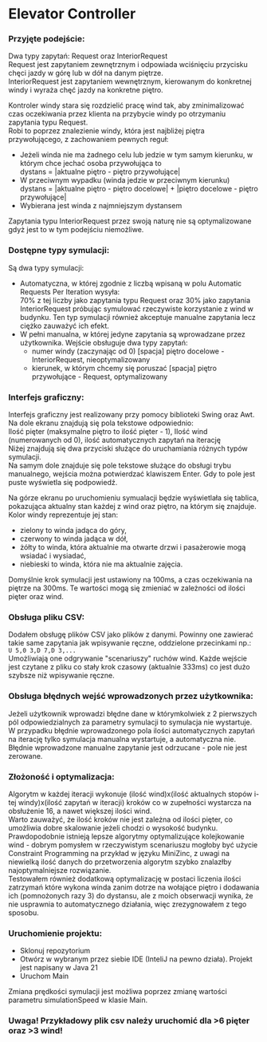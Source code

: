 # Elevator Controller

### Przyjęte podejście:
Dwa typy zapytań: Request oraz InteriorRequest <br>
Request jest zapytaniem zewnętrznym i odpowiada wciśnięciu przycisku chęci jazdy w górę lub w dół na danym piętrze. <br>
InteriorRequest jest zapytaniem wewnętrznym, kierowanym do konkretnej windy i wyraża chęć jazdy na konkretne piętro. <br>

Kontroler windy stara się rozdzielić pracę wind tak, aby zminimalizować czas oczekiwania przez klienta na przybycie windy po otrzymaniu zapytania typu Request. <br>
Robi to poprzez znalezienie windy, która jest najbliżej piętra przywołującego, z zachowaniem pewnych reguł:
<ul>
  <li>Jeżeli winda nie ma żadnego celu lub jedzie w tym samym kierunku, w którym chce jechać osoba przywołująca to <br> dystans = |aktualne piętro - piętro przywołujące|</li>
  <li>W przeciwnym wypadku (winda jedzie w przeciwnym kierunku) <br> dystans = |aktualne piętro - piętro docelowe| + |piętro docelowe - piętro przywołujące|</li>
  <li>Wybierana jest winda z najmniejszym dystansem</li>
</ul>
Zapytania typu InteriorRequest przez swoją naturę nie są optymalizowane gdyż jest to w tym podejściu niemożliwe.

### Dostępne typy symulacji:
Są dwa typy symulacji: <br>
<ul>
  <li>Automatyczna, w której zgodnie z liczbą wpisaną w polu Automatic Requests Per Iteration wysyła: <br>
  70% z tej liczby jako zapytania typu Request oraz 30% jako zapytania InteriorRequest próbując symulować rzeczywiste korzystanie z wind w budynku. Ten typ symulacji również akceptuje manualne zapytania lecz ciężko zauważyć ich efekt.</li>
  <li>W pełni manualna, w której jedyne zapytania są wprowadzane przez użytkownika. Wejście obsługuje dwa typy zapytań: <br>
  <ul>
    <li>numer windy (zaczynając od 0) [spacja] piętro docelowe - InteriorRequest, nieoptymalizowany</li>
    <li>kierunek, w którym chcemy się poruszać [spacja] piętro przywołujące - Request, optymalizowany</li>
  </ul>
  </li>
</ul>

### Interfejs graficzny:
Interfejs graficzny jest realizowany przy pomocy biblioteki Swing oraz Awt. <br>
Na dole ekranu znajdują się pola tekstowe odpowiednio: <br>
Ilość pięter (maksymalne piętro to ilość pięter - 1), Ilość wind (numerowanych od 0), ilość automatycznych zapytań na iterację<br>
Niżej znajdują się dwa przyciski służące do uruchamiania różnych typów symulacji. <br>
Na samym dole znajduje się pole tekstowe służące do obsługi trybu manualnego, wejścia można potwierdzać klawiszem Enter. Gdy to pole jest puste wyświetla się podpowiedź.

Na górze ekranu po uruchomieniu symualacji będzie wyświetlała się tablica, pokazująca aktualny stan każdej z wind oraz piętro, na którym się znajduje. <br>
Kolor windy reprezentuje jej stan: <br>
<ul>
  <li>zielony to winda jadąca do góry, <br></li>
  <li>czerwony to winda jadąca w dół, <br></li>
  <li>żółty to winda, która aktualnie ma otwarte drzwi i pasażerowie mogą wsiadać i wysiadać, <br></li>
  <li>niebieski to winda, która nie ma aktualnie zajęcia.<br></li>
</ul>
Domyślnie krok symulacji jest ustawiony na 100ms, a czas oczekiwania na piętrze na 300ms. Te wartości mogą się zmieniać w zależności od ilości pięter oraz wind.

### Obsługa pliku CSV:
Dodałem obsługę plików CSV jako plików z danymi. Powinny one zawierać takie same zapytania jak wpisywanie ręczne, oddzielone przecinkami np.: <br>
```U 5,0 3,D 7,D 3,...``` <br>
Umożliwiają one odgrywanie "scenariuszy" ruchów wind. Każde wejście jest czytane z pliku co stały krok czasowy (aktualnie 333ms) co jest dużo szybsze niż wpisywanie ręczne.

### Obsługa błędnych wejść wprowadzonych przez użytkownika:
Jeżeli użytkownik wprowadzi błędne dane w którymkolwiek z 2 pierwszych pól odpowiedzialnych za parametry symulacji to symulacja nie wystartuje. <br>
W przypadku błędnie wprowadzonego pola ilości automatycznych zapytań na iterację tylko symulacja manualna wystartuje, a automatyczna nie. <br>
Błędnie wprowadzone manualne zapytanie jest odrzucane - pole nie jest zerowane.

### Złożoność i optymalizacja:
Algorytm w każdej iteracji wykonuje (ilość wind)x(ilość aktualnych stopów i-tej windy)x(ilość zapytań w iteracji) kroków co w zupełności wystarcza na obsłużenie 16, a nawet większej ilości wind. <br>
Warto zauważyć, że ilość kroków nie jest zależna od ilości pięter, co umożliwia dobre skalowanie jeżeli chodzi o wysokość budynku. <br>
Prawdopodobnie istnieją lepsze algorytmy optymalizujące kolejkowanie wind - dobrym pomysłem w rzeczywistym scenariuszu mogłoby być użycie Constraint Programming na przykład w języku MiniZinc, z uwagi na niewielką ilość danych do przetworzenia algorytm szybko znalazłby najoptymalniejsze rozwiązanie. <br>
Testowałem również dodatkową optymalizację w postaci liczenia ilości zatrzymań które wykona winda zanim dotrze na wołające piętro i dodawania ich (pomnożonych razy 3) do dystansu, ale z moich obserwacji wynika, że nie usprawnia to automatycznego działania, więc zrezygnowałem z tego sposobu.

### Uruchomienie projektu:
<ul>
  <li>Sklonuj repozytorium</li>
  <li>Otwórz w wybranym przez siebie IDE (InteliJ na pewno działa). Projekt jest napisany w Java 21</li>
  <li>Uruchom Main</li>
</ul>
Zmiana prędkości symulacji jest możliwa poprzez zmianę wartości parametru simulationSpeed w klasie Main.

### Uwaga! Przykładowy plik csv należy uruchomić dla >6 pięter oraz >3 wind!